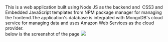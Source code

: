This is a web application built using Node JS as the backend and  CSS3 and Embedded JavaScript templates from NPM package manager for managing the frontend.The application's database is integrated with MongoDB's cloud service for managing data and uses Amazon Web Services as the cloud provider.
<br>
below is the screenshot of the page
![](https://github.com/onlyArsh/todo-list/blob/master/ss.png)
